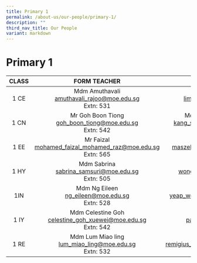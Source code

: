 ```yaml
---
title: Primary 1
permalink: /about-us/our-people/primary-1/
description: ""
third_nav_title: Our People
variant: markdown
---
```

# Primary 1


| CLASS |  FORM TEACHER    |   FORM TEACHER         |
|:-----:|:---------------:|:-----------:|
|  1 CE | Mdm Amuthavali <br>[amuthavali_rajoo@moe.edu.sg](mailto:amuthavali_rajoo@moe.edu.sg)<br>Extn: 531            | Mdm Lim Pui Yee<br>[lim_pui_yee@moe.edu.sg](mailto:lim_pui_yee@moe.edu.sg)<br>Extn: 508              |
|  1 CN | Mr Goh Boon Tiong<br>[goh_boon_tiong@moe.edu.sg](mailto:goh_boon_tiong@moe.edu.sg)<br>Extn: 542            |Mdm Kang Shuang Juan<br>[kang_shuang_juan@moe.edu.sg](mailto:kang_shuang_juan@moe.edu.sg)<br>Extn: 509|  
|1 EE | Mr Faizal<br>[mohamed_faizal_mohamed_raz@moe.edu.sg](mailto:mohamed_faizal_mohamed_raz@moe.edu.sg])<br>Extn: 565 |   Mdm Maszelin<br>[maszelin_mohamed@moe.edu.sg](mailto:maszelin_mohamed@moe.edu.sg)<br>Extn: 534  |
|  1 HY | Mdm Sabrina<br>[sabrina_samsuri@moe.edu.sg](mailto:sabrina_samsuri@moe.edu.sg)<br>Extn: 505 |Mdm Wong Qiu Yan<br>[wong_qiu_yang@moe.edu.sg](mailto:wong_qiu_yang@moe.edu.sg)<br>Extn: 540     |
|  1IN  | Mdm Ng Eileen<br>[ng_eileen@moe.edu.sg](mailto:ng_eileen@moe.edu.sg)<br>Extn: 528             |Mr Shawn<br>[yeap_wen_bin_shawn@moe.edu.sg](mailto:yeap_wen_bin_shawn@moe.edu.sg)<br>Extn: 542          |
|  1 IY |Mdm Celestine Goh<br>[celestine_goh_xuewei@moe.edu.sg](mailto:celestine_goh_xuewei@moe.edu.sg)<br>Extn: 542         |Mdm Pan Jia Yi<br>[pan_jia_yi@moe.edu.sg](mailto:pan_jia_yi@moe.edu.sg)<br>Extn: 506         |
|  1 RE | Mdm Lum Miao ling <br>[lum_miao_ling@moe.edu.sg](mailto:lum_miao_ling@moe.edu.sg)<br>Extn: 532    | Mdm Victoria<br>[remigius_sterina_victoria@moe.edu.sg](mailto:remigius_sterina_victoria@moe.edu.sg)<br>Extn: 507       |